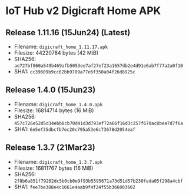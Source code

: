 # IoT Hub v2 Digicraft Home APK

## Release 1.11.16 (15Jun24) (Latest)

- Filename: `digicraft_home_1.11.17.apk`
- Filesize: 44220784 bytes (42 MiB)
- SHA256: `ae727bf060a549b469afb5053ee7af27ef23a1657db2e4d91e6ab7f77a2a0f10`
- SHA1: `cc39609b9cc02bb9789a77e6f350a04f26d8925c`

## Release 1.4.0 (15Jun23)

- Filename: `digicraft_home_1.4.0.apk`
- Filesize: 16814714 bytes (16 MiB)
- SHA256: `457c726e52d5d34ebb8cb70d41d3d793ef72a66f16d3c257f670ac8bea7d7f6a`
- SHA1: `6e5ef35dbcfb7ec20c795a53e6c73678d2054eaf`
## Release 1.3.7 (21Mar23)

- Filename: `digicraft_home_1.3.7.apk`
- Filesize: 16811767 bytes (16 MiB)
- SHA256: `2f8b6a851f79202dc5b0cb0e9f93b5595671a73d51d57b230feda05f298a4cbf`
- SHA1: `fee7be388e4c1661e4aab9f4f24f55b366003602`